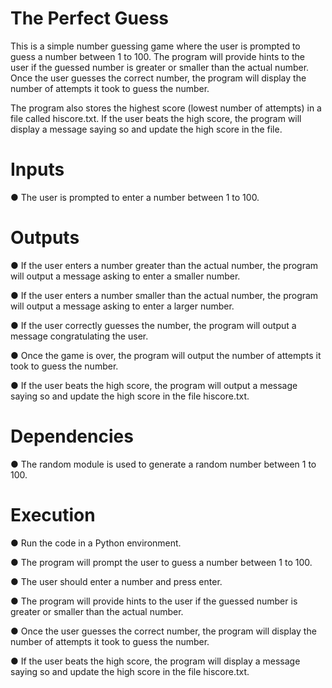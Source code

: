 # The Perfect Guess
This is a simple number guessing game where the user is prompted to guess a number between 1 to 100. The program will provide hints to the user if the guessed number is greater or smaller than the actual number. Once the user guesses the correct number, the program will display the number of attempts it took to guess the number.

The program also stores the highest score (lowest number of attempts) in a file called hiscore.txt. If the user beats the high score, the program will display a message saying so and update the high score in the file.

# Inputs
● The user is prompted to enter a number between 1 to 100.

# Outputs
● If the user enters a number greater than the actual number, the program will output a message asking to enter a smaller number.

● If the user enters a number smaller than the actual number, the program will output a message asking to enter a larger number.

● If the user correctly guesses the number, the program will output a message congratulating the user.

● Once the game is over, the program will output the number of attempts it took to guess the number.

● If the user beats the high score, the program will output a message saying so and update the high score in the file hiscore.txt.

# Dependencies
● The random module is used to generate a random number between 1 to 100.

# Execution
● Run the code in a Python environment.

● The program will prompt the user to guess a number between 1 to 100.

● The user should enter a number and press enter.

● The program will provide hints to the user if the guessed number is greater or smaller than the actual number.

● Once the user guesses the correct number, the program will display the number of attempts it took to guess the number.

● If the user beats the high score, the program will display a message saying so and update the high score in the file hiscore.txt.
